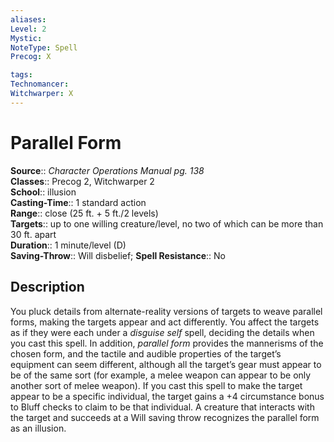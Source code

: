 ```yaml
---
aliases: 
Level: 2
Mystic: 
NoteType: Spell
Precog: X

tags: 
Technomancer: 
Witchwarper: X
---
```


# Parallel Form

**Source**:: _Character Operations Manual pg. 138_  
**Classes**:: Precog 2, Witchwarper 2  
**School**:: illusion  
**Casting-Time**:: 1 standard action  
**Range**:: close (25 ft. + 5 ft./2 levels)  
**Targets**:: up to one willing creature/level, no two of which can be more than 30 ft. apart  
**Duration**:: 1 minute/level (D)  
**Saving-Throw**:: Will disbelief;
**Spell Resistance**:: No

## Description

You pluck details from alternate-reality versions of targets to weave parallel forms, making the targets appear and act differently. You affect the targets as if they were each under a _disguise self_ spell, deciding the details when you cast this spell. In addition, _parallel form_ provides the mannerisms of the chosen form, and the tactile and audible properties of the target’s equipment can seem different, although all the target’s gear must appear to be of the same sort (for example, a melee weapon can appear to be only another sort of melee weapon). If you cast this spell to make the target appear to be a specific individual, the target gains a +4 circumstance bonus to Bluff checks to claim to be that individual. A creature that interacts with the target and succeeds at a Will saving throw recognizes the parallel form as an illusion.
